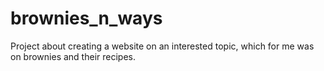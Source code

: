 # brownies_n_ways

Project about creating a website on an interested topic, which for me was on brownies and their recipes.

